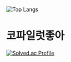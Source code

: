 ![Top Langs](https://github-readme-stats.vercel.app/api/top-langs/?username=DragonT-iger
)

<h1>코파일럿좋아</h1>

[![Solved.ac Profile](http://mazassumnida.wtf/api/v2/generate_badge?boj=dydyqja)](https://solved.ac/dydyqja/)


<!--
**Shakur4s/Shakur4s** is a ✨ _special_ ✨ repository because its `README.md` (this file) appears on your GitHub profile.

Here are some ideas to get you started:

- 🔭 I’m currently working on ...
- 🌱 I’m currently learning ...
- 👯 I’m looking to collaborate on ...
- 🤔 I’m looking for help with ...
- 💬 Ask me about ...
- 📫 How to reach me: ...
- 😄 Pronouns: ...
- ⚡ Fun fact: ...
-->

